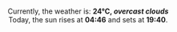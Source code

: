<p  align="center"><br/>Currently, the weather is: <b> 24°C, <i>overcast clouds</i></b></br>Today, the sun rises at <b>04:46</b> and sets at <b>19:40</b>.</p>